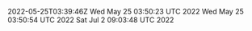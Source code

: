 2022-05-25T03:39:46Z
Wed May 25 03:50:23 UTC 2022
Wed May 25 03:50:54 UTC 2022
Sat Jul  2 09:03:48 UTC 2022
